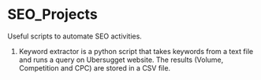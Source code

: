 # SEO_Projects
 Useful scripts to automate SEO activities. 

1) Keyword extractor is a python script that takes keywords from a text file and runs a query on Ubersugget website. The results (Volume, Competition and CPC) are stored in a CSV file. 
